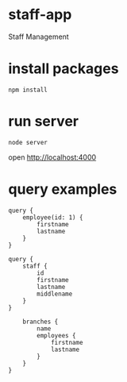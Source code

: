 # staff-app
 Staff Management

# install packages
`npm install`

# run server
`node server`

open [http://localhost:4000](http://localhost:4000)

# query examples

```
query {
	employee(id: 1) {
		firstname
		lastname
	}
}
```

```
query {
	staff {
  		id
  		firstname
  		lastname
  		middlename
 	}
}
```

```query {
	branches {
		name
		employees {
			firstname
			lastname
		}
	}
}
```

